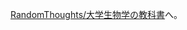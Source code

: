 [RandomThoughts/大学生物学の教科書](https://karino2.github.io/RandomThoughts/%E5%A4%A7%E5%AD%A6%E7%94%9F%E7%89%A9%E5%AD%A6%E3%81%AE%E6%95%99%E7%A7%91%E6%9B%B8)へ。